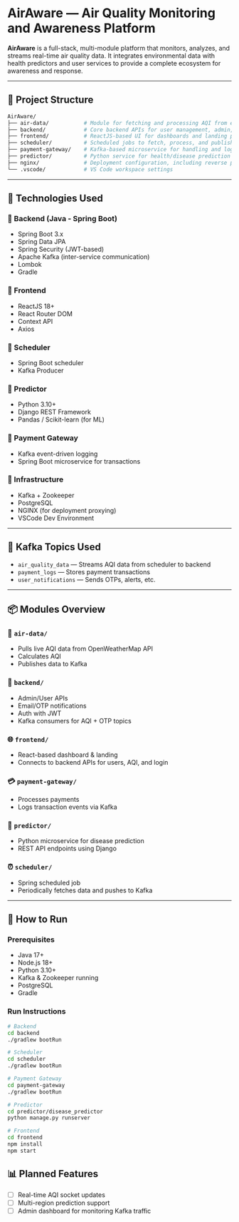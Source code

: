 # AirAware — Air Quality Monitoring and Awareness Platform

**AirAware** is a full-stack, multi-module platform that monitors, analyzes, and streams real-time air quality data. It integrates environmental data with health predictors and user services to provide a complete ecosystem for awareness and response.

---

## 📁 Project Structure

```graphql
AirAware/
├── air-data/           # Module for fetching and processing AQI from external APIs
├── backend/            # Core backend APIs for user management, admin, JWT auth, and Kafka integration
├── frontend/           # ReactJS-based UI for dashboards and landing pages
├── scheduler/          # Scheduled jobs to fetch, process, and publish air quality data
├── payment-gateway/    # Kafka-based microservice for handling and logging online payments
├── predictor/          # Python service for health/disease prediction based on AQI data
├── nginx/              # Deployment configuration, including reverse proxy setup
└── .vscode/            # VS Code workspace settings
```

---

## 🧰 Technologies Used

### 🔹 Backend (Java - Spring Boot)
- Spring Boot 3.x
- Spring Data JPA
- Spring Security (JWT-based)
- Apache Kafka (inter-service communication)
- Lombok
- Gradle

### 🔹 Frontend
- ReactJS 18+
- React Router DOM
- Context API
- Axios

### 🔹 Scheduler
- Spring Boot scheduler
- Kafka Producer

### 🔹 Predictor
- Python 3.10+
- Django REST Framework
- Pandas / Scikit-learn (for ML)

### 🔹 Payment Gateway
- Kafka event-driven logging
- Spring Boot microservice for transactions

### 🔹 Infrastructure
- Kafka + Zookeeper
- PostgreSQL
- NGINX (for deployment proxying)
- VSCode Dev Environment

---

## 🔄 Kafka Topics Used
- `air_quality_data` — Streams AQI data from scheduler to backend
- `payment_logs` — Stores payment transactions
- `user_notifications` — Sends OTPs, alerts, etc.

---

## 📦 Modules Overview

### 🧪 `air-data/`
- Pulls live AQI data from OpenWeatherMap API
- Calculates AQI
- Publishes data to Kafka

### 🔐 `backend/`
- Admin/User APIs
- Email/OTP notifications
- Auth with JWT
- Kafka consumers for AQI + OTP topics

### 🌐 `frontend/`
- React-based dashboard & landing
- Connects to backend APIs for users, AQI, and login

### 💳 `payment-gateway/`
- Processes payments
- Logs transaction events via Kafka

### 🧠 `predictor/`
- Python microservice for disease prediction
- REST API endpoints using Django

### ⏰ `scheduler/`
- Spring scheduled job
- Periodically fetches data and pushes to Kafka

---

## 🚀 How to Run

### Prerequisites
- Java 17+
- Node.js 18+
- Python 3.10+
- Kafka & Zookeeper running
- PostgreSQL
- Gradle

### Run Instructions

```bash
# Backend
cd backend
./gradlew bootRun

# Scheduler
cd scheduler
./gradlew bootRun

# Payment Gateway
cd payment-gateway
./gradlew bootRun

# Predictor
cd predictor/disease_predictor
python manage.py runserver

# Frontend
cd frontend
npm install
npm start

```

## 📊 Planned Features

- [ ] Real-time AQI socket updates  
- [ ] Multi-region prediction support  
- [ ] Admin dashboard for monitoring Kafka traffic  
